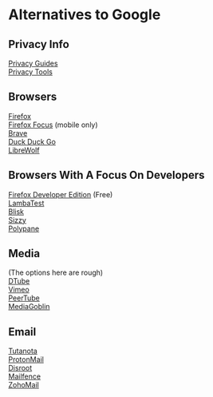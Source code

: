 # Alternatives to Google

## Privacy Info
[Privacy Guides](https://www.privacyguides.org/en/)\
[Privacy Tools](https://www.privacytools.io/)

## Browsers
[Firefox](https://www.mozilla.org/en-US/firefox/)\
[Firefox Focus](https://www.mozilla.org/en-US/firefox/browsers/mobile/focus/) (mobile only)\
[Brave](https://brave.com/)\
[Duck Duck Go](https://duckduckgo.com/app)\
[LibreWolf](https://librewolf.net/)

## Browsers With A Focus On Developers
[Firefox Developer Edition](https://www.mozilla.org/en-US/firefox/developer/) (Free)\
[LambaTest](https://www.lambdatest.com/)\
[Blisk](https://blisk.io/)\
[Sizzy](https://sizzy.co/)\
[Polypane](https://polypane.app/)

## Media 
(The options here are rough)\
[DTube](https://d.tube/)\
[Vimeo](https://vimeo.com/watch)\
[PeerTube](https://joinpeertube.org/)\
[MediaGoblin](https://mediagoblin.org/)

## Email
[Tutanota](https://tutanota.com/)\
[ProtonMail](https://proton.me/mail)\
[Disroot](https://disroot.org/en)\
[Mailfence](https://mailfence.com/)\
[ZohoMail](https://www.zoho.com/mail/?ireft=nhome&src=fa)
[]()
[]()
